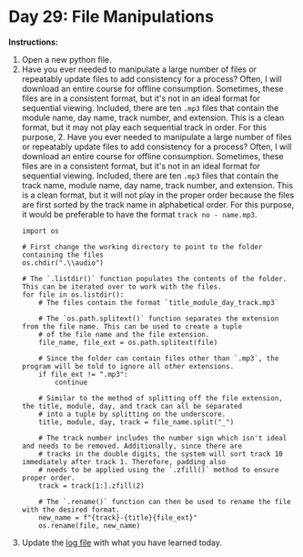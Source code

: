 # Day 29: File Manipulations 
**Instructions:** 
1. Open a new python file.
2. Have you ever needed to manipulate a large number of files or repeatably update files to add consistency for a process? Often, I will download an entire course for offline consumption. Sometimes, these files are in a consistent format, but it's not in an ideal format for sequential viewing. Included, there are ten `.mp3` files that contain the module name, day name, track number, and extension. This is a clean format, but it may not play each sequential track in order. For this purpose, 2. Have you ever needed to manipulate a large number of files or repeatably update files to add consistency for a process? Often, I will download an entire course for offline consumption. Sometimes, these files are in a consistent format, but it's not in an ideal format for sequential viewing. Included, there are ten `.mp3` files that contain the track name, module name, day name, track number, and extension. This is a clean format, but it will not play in the proper order because the files are first sorted by the track name in alphabetical order. For this purpose, it would be preferable to have the format `track no - name.mp3`.
    ```
    import os

    # First change the working directory to point to the folder containing the files
    os.chdir(".\\audio")

    # The `.listdir()` function populates the contents of the folder. This can be iterated over to work with the files.
    for file in os.listdir():
        # The files contain the format `title_module_day_track.mp3` 
    
        # The `os.path.splitext()` function separates the extension from the file name. This can be used to create a tuple
        # of the file name and the file extension.
        file_name, file_ext = os.path.splitext(file)
        
        # Since the folder can contain files other than `.mp3`, the program will be told to ignore all other extensions.
        if file_ext != ".mp3":
            continue
    
        # Similar to the method of splitting off the file extension, the title, module, day, and track can all be separated
        # into a tuple by splitting on the underscore.
        title, module, day, track = file_name.split("_")
    
        # The track number includes the number sign which isn't ideal and needs to be removed. Additionally, since there are
        # tracks in the double digits, the system will sort track 10 immediately after track 1. Therefore, padding also
        # needs to be applied using the `.zfill()` method to ensure proper order.
        track = track[1:].zfill(2)
    
        # The `.rename()` function can then be used to rename the file with the desired format.
        new_name = f"{track}-{title}{file_ext}"
        os.rename(file, new_name)
    ```
3. Update the [log file](../../../../../Downloads/100DaysPython-master/log.md) with what you have learned today. 
